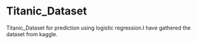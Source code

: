 # Titanic_Dataset
Titanic_Dataset for prediction using logistic regression.I have gathered the dataset from kaggle.
